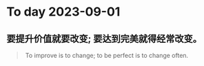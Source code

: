 
# To day 2023-09-01


## 要提升价值就要改变; 要达到完美就得经常改变。
>  To improve is to change; to be perfect is to change often.

    